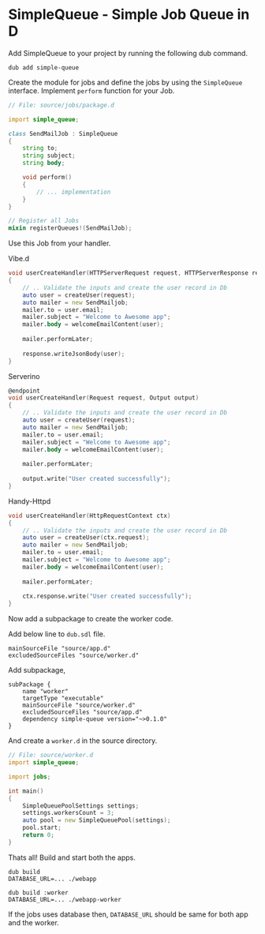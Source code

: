 # SimpleQueue - Simple Job Queue in D

Add SimpleQueue to your project by running the following dub command.

```
dub add simple-queue
```

Create the module for jobs and define the jobs by using the `SimpleQueue` interface. Implement `perform` function for your Job.

```d
// File: source/jobs/package.d

import simple_queue;

class SendMailJob : SimpleQueue
{
    string to;
    string subject;
    string body;

    void perform()
    {
        // ... implementation
    }
}

// Register all Jobs
mixin registerQueues!(SendMailJob);
```

Use this Job from your handler.

Vibe.d
```d
void userCreateHandler(HTTPServerRequest request, HTTPServerResponse response)
{
    // .. Validate the inputs and create the user record in Db
    auto user = createUser(request);
    auto mailer = new SendMailjob;
    mailer.to = user.email;
    mailer.subject = "Welcome to Awesome app";
    mailer.body = welcomeEmailContent(user);
    
    mailer.performLater;
    
    response.writeJsonBody(user);
}
```


Serverino

```d
@endpoint
void userCreateHandler(Request request, Output output)
{
    // .. Validate the inputs and create the user record in Db
    auto user = createUser(request);
    auto mailer = new SendMailjob;
    mailer.to = user.email;
    mailer.subject = "Welcome to Awesome app";
    mailer.body = welcomeEmailContent(user);
    
    mailer.performLater;
    
    output.write("User created successfully");
}
```

Handy-Httpd

```d
void userCreateHandler(HttpRequestContext ctx)
{
    // .. Validate the inputs and create the user record in Db
    auto user = createUser(ctx.request);
    auto mailer = new SendMailjob;
    mailer.to = user.email;
    mailer.subject = "Welcome to Awesome app";
    mailer.body = welcomeEmailContent(user);
    
    mailer.performLater;
    
    ctx.response.write("User created successfully");
}
```

Now add a subpackage to create the worker code.

Add below line to `dub.sdl` file.

```sdl
mainSourceFile "source/app.d"
excludedSourceFiles "source/worker.d"
```

Add subpackage,

```sdl
subPackage {
    name "worker"
    targetType "executable"
    mainSourceFile "source/worker.d"
    excludedSourceFiles "source/app.d"
    dependency simple-queue version="~>0.1.0"
}
```

And create a `worker.d` in the source directory.

```d
// File: source/worker.d
import simple_queue;

import jobs;

int main()
{
    SimpleQueuePoolSettings settings;
    settings.workersCount = 3;
    auto pool = new SimpleQueuePool(settings);
    pool.start;
    return 0;
}
```

Thats all! Build and start both the apps.

```
dub build
DATABASE_URL=... ./webapp
```

```
dub build :worker
DATABASE_URL=... ./webapp-worker
```

If the jobs uses database then, `DATABASE_URL` should be same for both app and the worker.
